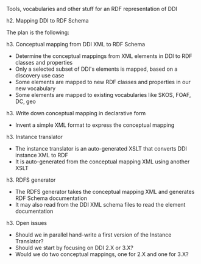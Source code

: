 Tools, vocabularies and other stuff for an RDF representation of DDI

h2. Mapping DDI to RDF Schema

The plan is the following:

h3. Conceptual mapping from DDI XML to RDF Schema

* Determine the conceptual mappings from XML elements in DDI to RDF classes and properties
* Only a selected subset of DDI's elements is mapped, based on a discovery use case
* Some elements are mapped to new RDF classes and properties in our new vocabulary
* Some elements are mapped to existing vocabularies like SKOS, FOAF, DC, geo

h3. Write down conceptual mapping in declarative form

* Invent a simple XML format to express the conceptual mapping

h3. Instance translator

* The instance translator is an auto-generated XSLT that converts DDI instance XML to RDF
* It is auto-generated from the conceptual mapping XML using another XSLT

h3. RDFS generator

* The RDFS generator takes the conceptual mapping XML and generates RDF Schema documentation
* It may also read from the DDI XML schema files to read the element documentation

h3. Open issues

* Should we in parallel hand-write a first version of the Instance Translator?
* Should we start by focusing on DDI 2.X or 3.X?
* Would we do two conceptual mappings, one for 2.X and one for 3.X?
